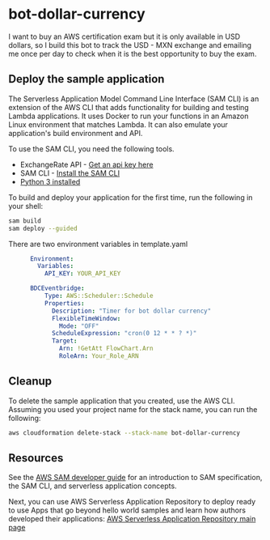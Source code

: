 # bot-dollar-currency
I want to buy an AWS certification exam but it is only available in USD dollars, so I build this bot to track the USD - MXN exchange and emailing me once per day to check when it is the best opportunity to buy the exam. 


## Deploy the sample application

The Serverless Application Model Command Line Interface (SAM CLI) is an extension of the AWS CLI that adds functionality for building and testing Lambda applications. It uses Docker to run your functions in an Amazon Linux environment that matches Lambda. It can also emulate your application's build environment and API.

To use the SAM CLI, you need the following tools.
* ExchangeRate API - [Get an api key here](https://www.exchangerate-api.com)
* SAM CLI - [Install the SAM CLI](https://docs.aws.amazon.com/serverless-application-model/latest/developerguide/serverless-sam-cli-install.html)
* [Python 3 installed](https://www.python.org/downloads/)

To build and deploy your application for the first time, run the following in your shell:

```bash
sam build 
sam deploy --guided
```

There are two environment variables in template.yaml

```yaml
      Environment:
        Variables:
          API_KEY: YOUR_API_KEY
```

```yaml
      BDCEventbridge:
          Type: AWS::Scheduler::Schedule
          Properties:
            Description: "Timer for bot dollar currency"
            FlexibleTimeWindow:
              Mode: "OFF"
            ScheduleExpression: "cron(0 12 * * ? *)"
            Target:
              Arn: !GetAtt FlowChart.Arn
              RoleArn: Your_Role_ARN
```

## Cleanup

To delete the sample application that you created, use the AWS CLI. Assuming you used your project name for the stack name, you can run the following:

```bash
aws cloudformation delete-stack --stack-name bot-dollar-currency
```

## Resources

See the [AWS SAM developer guide](https://docs.aws.amazon.com/serverless-application-model/latest/developerguide/what-is-sam.html) for an introduction to SAM specification, the SAM CLI, and serverless application concepts.

Next, you can use AWS Serverless Application Repository to deploy ready to use Apps that go beyond hello world samples and learn how authors developed their applications: [AWS Serverless Application Repository main page](https://aws.amazon.com/serverless/serverlessrepo/)
